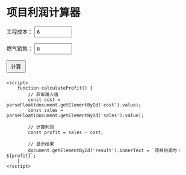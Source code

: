 
<!DOCTYPE html>
<html lang="zh-CN">
<head>
    <meta charset="UTF-8">
    <meta name="viewport" content="width=device-width, initial-scale=1.0">
    <title>项目利润计算器</title>
    <style>
        body {
            font-family: Arial, sans-serif;
            margin: 20px;
        }
        input[type="number"] {
            width: 100px;
            padding: 5px;
            margin-right: 10px;
        }
        button {
            padding: 5px 10px;
            cursor: pointer;
        }
        #result {
            margin-top: 20px;
            font-weight: bold;
        }
    </style>
</head>
<body>
    <h1>项目利润计算器</h1>
    <label for="cost">工程成本：</label>
    <input type="number" id="cost" value="6">
    <br><br>
    <label for="sales">燃气销售：</label>
    <input type="number" id="sales" value="8">
    <br><br>
    <button onclick="calculateProfit()">计算</button>
    <div id="result"></div>

    <script>
        function calculateProfit() {
            // 获取输入值
            const cost = parseFloat(document.getElementById('cost').value);
            const sales = parseFloat(document.getElementById('sales').value);

            // 计算利润
            const profit = sales - cost;

            // 显示结果
            document.getElementById('result').innerText = `项目利润为：${profit}`;
        }
    </script>
</body>
</html>

